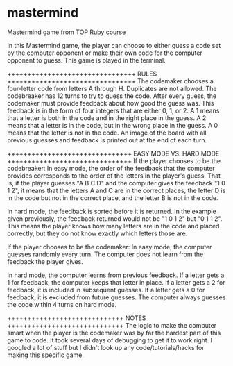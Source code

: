 # mastermind
Mastermind game from TOP Ruby course

In this Mastermind game, the player can choose to either guess a code set by the 
computer opponent or make their own code for the computer opponent to guess. 
This game is played in the terminal.

++++++++++++++++++++++++++++++++
RULES
++++++++++++++++++++++++++++++++
The codemaker chooses a four-letter code from letters A through H. Duplicates are not allowed.
The codebreaker has 12 turns to try to guess the code.
After every guess, the codemaker must provide feedback about how good the guess was.
This feedback is in the form of four integers that are either 0, 1, or 2.
A 1 means that a letter is both in the code and in the right place in the guess.
A 2 means that a letter is in the code, but in the wrong place in the guess.
A 0 means that the letter is not in the code. 
An image of the board with all previous guesses and feedback is printed out at the end of each turn.

+++++++++++++++++++++++++++++++
EASY MODE VS. HARD MODE
+++++++++++++++++++++++++++++++
If the player chooses to be the codebreaker:
  In easy mode, the order of the feedback that the computer provides corresponds to the order
  of the letters in the player's guess. That is, if the player guesses "A B C D" and the 
  computer gives the feedback "1 0 1 2", it means that the letters A and C are in the correct
  places, the letter D is in the code but not in the correct place, and the letter B is not in 
  the code.

  In hard mode, the feedback is sorted before it is returned. In the example given previously, 
  the feedback returned would not be "1 0 1 2" but "0 1 1 2". This means the player knows how many
  letters are in the code and placed correctly, but they do not know exactly which letters those are.

If the player chooses to be the codemaker:
  In easy mode, the computer guesses randomly every turn. The computer does not learn from 
  the feedback the player gives.

  In hard mode, the computer learns from previous feedback. If a letter gets a 1 for 
  feedback, the computer keeps that letter in place. If a letter gets a 2 for feedback, it is included
  in subsequent guesses. If a letter gets a 0 for feedback, it is excluded from future guesses.
  The computer always guesses the code within 4 turns on hard mode. 

  +++++++++++++++++++++++++++++
  NOTES
  +++++++++++++++++++++++++++++
  The logic to make the computer smart when the player is the codemaker was by far the hardest
  part of this game to code. It took several days of debugging to get it to work right. 
  I googled a lot of stuff but I didn't look up any code/tutorials/hacks for making this specific game. 
